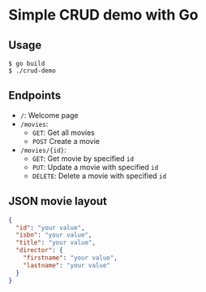 # Simple CRUD demo with Go

## Usage
```console
$ go build
$ ./crud-demo
```

## Endpoints

- `/`: Welcome page
- `/movies`:
    - `GET`: Get all movies
    - `POST` Create a movie
- `/movies/{id}`:
    - `GET`: Get movie by specified `id`
    - `PUT`: Update a movie with specified `id`
    - `DELETE`: Delete a movie with specified `id`

## JSON movie layout

```json
{
  "id": "your value",
  "isbn": "your value",
  "title": "your value",
  "director": {
    "firstname": "your value",
    "lastname": "your value"
  }
}
```
